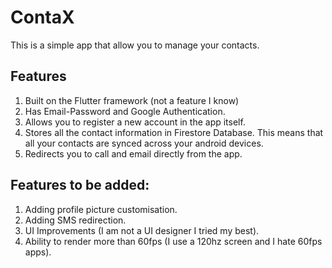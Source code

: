 # ContaX

This is a simple app that allow you to manage your contacts.

## Features

1. Built on the Flutter framework (not a feature I know)
2. Has Email-Password and Google Authentication.
3. Allows you to register a new account in the app itself.
4. Stores all the contact information in Firestore Database. This means that all your contacts are synced across your android devices.
5. Redirects you to call and email directly from the app.

## Features to be added:

1. Adding profile picture customisation.
2. Adding SMS redirection.
3. UI Improvements (I am not a UI designer I tried my best).
4. Ability to render more than 60fps (I use a 120hz screen and I hate 60fps apps).
